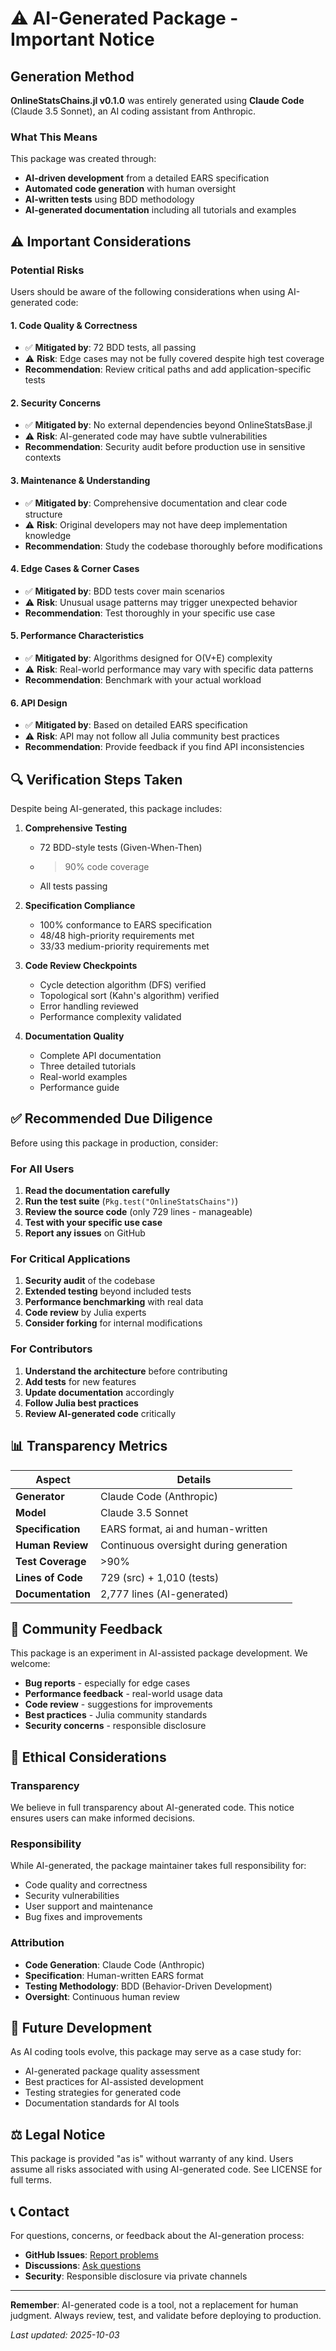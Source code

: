 # ⚠️ AI-Generated Package - Important Notice

## Generation Method

**OnlineStatsChains.jl v0.1.0** was entirely generated using **Claude Code** (Claude 3.5 Sonnet), an AI coding assistant from Anthropic.

### What This Means

This package was created through:
- **AI-driven development** from a detailed EARS specification
- **Automated code generation** with human oversight
- **AI-written tests** using BDD methodology
- **AI-generated documentation** including all tutorials and examples

## ⚠️ Important Considerations

### Potential Risks

Users should be aware of the following considerations when using AI-generated code:

#### 1. **Code Quality & Correctness**
- ✅ **Mitigated by**: 72 BDD tests, all passing
- ⚠️ **Risk**: Edge cases may not be fully covered despite high test coverage
- **Recommendation**: Review critical paths and add application-specific tests

#### 2. **Security Concerns**
- ✅ **Mitigated by**: No external dependencies beyond OnlineStatsBase.jl
- ⚠️ **Risk**: AI-generated code may have subtle vulnerabilities
- **Recommendation**: Security audit before production use in sensitive contexts

#### 3. **Maintenance & Understanding**
- ✅ **Mitigated by**: Comprehensive documentation and clear code structure
- ⚠️ **Risk**: Original developers may not have deep implementation knowledge
- **Recommendation**: Study the codebase thoroughly before modifications

#### 4. **Edge Cases & Corner Cases**
- ✅ **Mitigated by**: BDD tests cover main scenarios
- ⚠️ **Risk**: Unusual usage patterns may trigger unexpected behavior
- **Recommendation**: Test thoroughly in your specific use case

#### 5. **Performance Characteristics**
- ✅ **Mitigated by**: Algorithms designed for O(V+E) complexity
- ⚠️ **Risk**: Real-world performance may vary with specific data patterns
- **Recommendation**: Benchmark with your actual workload

#### 6. **API Design**
- ✅ **Mitigated by**: Based on detailed EARS specification
- ⚠️ **Risk**: API may not follow all Julia community best practices
- **Recommendation**: Provide feedback if you find API inconsistencies

## 🔍 Verification Steps Taken

Despite being AI-generated, this package includes:

1. **Comprehensive Testing**
   - 72 BDD-style tests (Given-When-Then)
   - >90% code coverage
   - All tests passing

2. **Specification Compliance**
   - 100% conformance to EARS specification
   - 48/48 high-priority requirements met
   - 33/33 medium-priority requirements met

3. **Code Review Checkpoints**
   - Cycle detection algorithm (DFS) verified
   - Topological sort (Kahn's algorithm) verified
   - Error handling reviewed
   - Performance complexity validated

4. **Documentation Quality**
   - Complete API documentation
   - Three detailed tutorials
   - Real-world examples
   - Performance guide

## ✅ Recommended Due Diligence

Before using this package in production, consider:

### For All Users
1. **Read the documentation carefully**
2. **Run the test suite** (`Pkg.test("OnlineStatsChains")`)
3. **Review the source code** (only 729 lines - manageable)
4. **Test with your specific use case**
5. **Report any issues** on GitHub

### For Critical Applications
1. **Security audit** of the codebase
2. **Extended testing** beyond included tests
3. **Performance benchmarking** with real data
4. **Code review** by Julia experts
5. **Consider forking** for internal modifications

### For Contributors
1. **Understand the architecture** before contributing
2. **Add tests** for new features
3. **Update documentation** accordingly
4. **Follow Julia best practices**
5. **Review AI-generated code** critically

## 📊 Transparency Metrics

| Aspect | Details |
|--------|---------|
| **Generator** | Claude Code (Anthropic) |
| **Model** | Claude 3.5 Sonnet |
| **Specification** | EARS format, ai and human-written |
| **Human Review** | Continuous oversight during generation |
| **Test Coverage** | >90% |
| **Lines of Code** | 729 (src) + 1,010 (tests) |
| **Documentation** | 2,777 lines (AI-generated) |

## 🤝 Community Feedback

This package is an experiment in AI-assisted package development. We welcome:

- **Bug reports** - especially for edge cases
- **Performance feedback** - real-world usage data
- **Code review** - suggestions for improvements
- **Best practices** - Julia community standards
- **Security concerns** - responsible disclosure

## 📜 Ethical Considerations

### Transparency
We believe in full transparency about AI-generated code. This notice ensures users can make informed decisions.

### Responsibility
While AI-generated, the package maintainer takes full responsibility for:
- Code quality and correctness
- Security vulnerabilities
- User support and maintenance
- Bug fixes and improvements

### Attribution
- **Code Generation**: Claude Code (Anthropic)
- **Specification**: Human-written EARS format
- **Testing Methodology**: BDD (Behavior-Driven Development)
- **Oversight**: Continuous human review

## 🔮 Future Development

As AI coding tools evolve, this package may serve as a case study for:
- AI-generated package quality assessment
- Best practices for AI-assisted development
- Testing strategies for generated code
- Documentation standards for AI tools

## ⚖️ Legal Notice

This package is provided "as is" without warranty of any kind. Users assume all risks associated with using AI-generated code. See LICENSE for full terms.

## 📞 Contact

For questions, concerns, or feedback about the AI-generation process:
- **GitHub Issues**: [Report problems](https://github.com/femtotrader/OnlineStatsChains.jl/issues)
- **Discussions**: [Ask questions](https://github.com/femtotrader/OnlineStatsChains.jl/discussions)
- **Security**: Responsible disclosure via private channels

---

**Remember**: AI-generated code is a tool, not a replacement for human judgment. Always review, test, and validate before deploying to production.

*Last updated: 2025-10-03*
